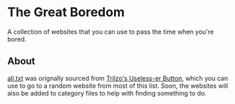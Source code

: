 # The Great Boredom
A collection of websites that you can use to pass the time when you're bored.

## About
[all.txt](https://github.com/Me871/TheGreatBoredom/blob/main/all.txt) was orignally sourced from [Trilzo's Useless-er Button](https://trilzo.com/), which you can use to go to a random website from most of this list. Soon, the websites will also be added to category files to help with finding something to do.
